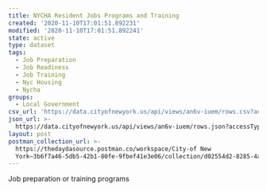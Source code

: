 ```yaml
---
title: NYCHA Resident Jobs Programs and Training
created: '2020-11-10T17:01:51.892231'
modified: '2020-11-10T17:01:51.892241'
state: active
type: dataset
tags:
  - Job Preparation
  - Job Readiness
  - Job Training
  - Nyc Housing
  - Nycha
groups:
  - Local Government
csv_url: 'https://data.cityofnewyork.us/api/views/an6v-iuem/rows.csv?accessType=DOWNLOAD'
json_url: >-
  https://data.cityofnewyork.us/api/views/an6v-iuem/rows.json?accessType=DOWNLOAD
layout: post
postman_collection_url: >-
  https://thedaydasource.postman.co/workspace/City-of New
  York~3b6f7a46-5db5-42b1-80fe-9fbef41e3e06/collection/d02554d2-8285-4a70-895e-c6ffce3f557a
---
```

Job preparation or training programs
